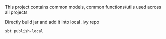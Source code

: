 This project contains common models, common functions/utils used across all projects


Directly build jar and add it into local .ivy repo

    sbt publish-local
    
    